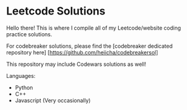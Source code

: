 # Leetcode Solutions

Hello there! This is where I compile all of my Leetcode/website coding practice solutions.

For codebreaker solutions, please find the [codebreaker dedicated repository here] [https://github.com/heiicha/codebreakersol] 

This repository may include Codewars solutions as well!

Languages:
- Python
- C++ 
- Javascript (Very occasionally)
